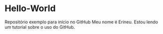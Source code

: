 # Hello-World
Repositório exemplo para início no GitHub
Meu nome é Erineu. Estou  lendo um tutorial sobre o uso do GitHub.
